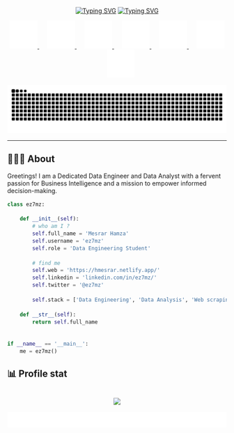 
<p align="center">
    <a href="https://git.io/typing-svg"><img src="https://readme-typing-svg.demolab.com?font=Fira+Code&size=26&duration=1&pause=1000&color=DF3561FF&center=true&vCenter=true&repeat=false&width=556&height=64&lines=Hamza+Mesrar" alt="Typing SVG" /></a>
    <a href="https://git.io/typing-svg"><img src="https://readme-typing-svg.demolab.com?font=Fira+Code&size=26&pause=1000&color=DF3561FF&center=true&vCenter=true&width=556&height=64&lines=Hello+There+%F0%9F%91%8B%F0%9F%8F%BB;Aspiring+Data+Engineer+and+Analyst;MERN+Stack+Developer;Always+learning+new+technologies" alt="Typing SVG" /></a>
</p>


<p align="center">
	<a target="_blank" href="mailto:mesrarhamza48@gmail.com">
		<img width="64px" alt="Email" title="send me an email" src="static/social-icons/mail.gif"/>
	</a>
	&emsp;
	<a target="_blank" href="https://www.linkedin.com/in/ez7mz/">
		<img width="64px" alt="Linkedin" title="Connect with me" src="static/social-icons/linkedin.gif"/>
	</a>
	&emsp;
	<a target="_blank" href="https://hmesrar.netlify.app/">
		<img width="64px" alt="Portfolio" title="Visit my portfolio" src="static/social-icons/www.gif"/>
	</a>
	&emsp;
	<a target="_blank" href="https://twitter.com/ez7mz">
		<img width="64px" alt="Twitter" title="Follow me on twitter" src="static/social-icons/twitter.gif"/>
	</a>
	&emsp;
	<a target="_blank" href="https://www.instagram.com/ez7m.z/">
		<img width="64px" alt="Instagram" title="Follow me on instagram" src="static/social-icons/instagram.gif"/>
	</a>
	&emsp;
	<a target="_blank" href="https://discord.com/users/914933274948825191">
		<img width="64px" alt="Discord" title="Join me on discord" src="static/social-icons/discord.gif"/>
	</a>
	&emsp;
	<a target="_blank" href="https://medium.com/@hmesrar">
		<img width="64px" alt="Medium" title="Read my articles on Medium" src="static/social-icons/medium.gif"/>
	</a>
</p>

<picture>
  <source media="(prefers-color-scheme: dark)" srcset="https://github.com/ez7mz/ez7mz/blob/output/github-snake-dark.svg" />
  <source media="(prefers-color-scheme: light)" srcset="https://github.com/ez7mz/ez7mz/blob/output/github-snake.svg" />
  <img alt="github-snake" src="https://github.com/ez7mz/ez7mz/blob/output/github-snake.svg" />
</picture>

---
## 👨🏻‍🎓 About
<p align="left">
Greetings! I am a Dedicated Data Engineer and Data Analyst with a fervent passion for Business Intelligence and a mission to empower informed decision-making.
</p>

```python
class ez7mz:

    def __init__(self):
        # who am I ?
        self.full_name = 'Mesrar Hamza'
        self.username = 'ez7mz'
        self.role = 'Data Engineering Student'

        # find me
        self.web = 'https://hmesrar.netlify.app/'
        self.linkedin = 'linkedin.com/in/ez7mz/'
        self.twitter = '@ez7mz'

        self.stack = ['Data Engineering', 'Data Analysis', 'Web scraping', 'Web dev']

    def __str__(self):
        return self.full_name


if __name__ == '__main__':
    me = ez7mz()
```

## 📊 Profile stat
<br />
<div align="center">
    <img src="https://streak-stats.demolab.com/?user=ez7mz&theme=tokyonight" />
</div>
<p>
    <img alt="footer" src="./static/footer.svg">
</p>

